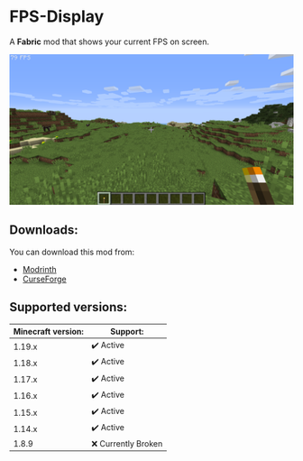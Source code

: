 # FPS-Display
A **Fabric** mod that shows your current FPS on screen.

![](./media/showcase/fps-counter.png)

## Downloads:
You can download this mod from:
* [Modrinth](https://modrinth.com/mod/fpsdisplay)
* [CurseForge](https://www.curseforge.com/minecraft/mc-mods/fpsdisplay)

## Supported versions:
Minecraft version: | Support:
------------------ | --------
1.19.x | ✔️ Active
1.18.x | ✔️ Active
1.17.x | ✔️ Active
1.16.x | ✔️ Active
1.15.x | ✔️ Active
1.14.x | ✔️ Active
1.8.9  | ❌ Currently Broken
